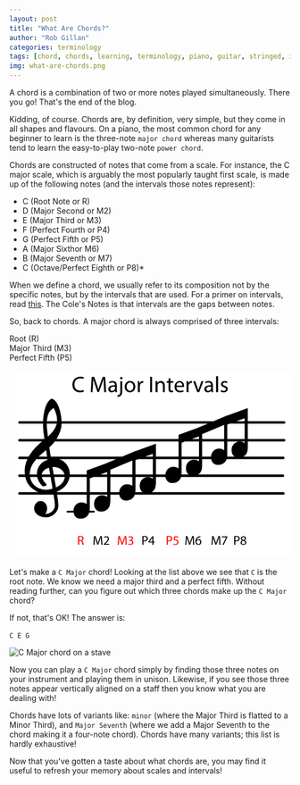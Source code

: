 ```yaml
---
layout: post
title: "What Are Chords?"
author: "Rob Gillan"
categories: terminology
tags: [chord, chords, learning, terminology, piano, guitar, stringed, instruments, instrument]
img: what-are-chords.png
---
```

A chord is a combination of two or more notes played simultaneously. There you go! That's the end of the blog.

Kidding, of course. Chords are, by definition, very simple, but they come in all shapes and flavours. On a piano, the most common chord for any beginner to learn is the three-note `major chord` whereas many guitarists tend to learn the easy-to-play two-note `power chord`.

Chords are constructed of notes that come from a scale. For instance, the C major scale, which is arguably the most popularly taught first scale, is made up of the following notes (and the intervals those notes represent):

 - C (Root Note or R)
 - D (Major Second or M2)
 - E (Major Third or M3)
 - F (Perfect Fourth or P4)
 - G (Perfect Fifth or P5)
 - A (Major Sixthor  M6)
 - B (Major Seventh or M7)
 - C (Octave/Perfect Eighth or P8)\*

When we define a chord, we usually refer to its composition not by the specific notes, but by the intervals that are used. For a primer on intervals, read [this]. The Cole's Notes is that intervals are the gaps between notes.

So, back to chords. A major chord is always comprised of three intervals:

Root (R)  
Major Third (M3)  
Perfect Fifth (P5)  

![C Major Intervals](/assets/img/whatarechords/c-major-intervals.png)

Let's make a `C Major` chord! Looking at the list above we see that `C` is the root note. We know we need a major third and a perfect fifth. Without reading further, can you figure out which three chords make up the `C Major` chord?

If not, that's OK! The answer is:

```C E G```

![C Major chord on a stave](/assets/img/whatarechords/c-major-chord.png)

 Now you can play a `C Major` chord simply by finding those three notes on your instrument and playing them in unison. Likewise, if you see those three notes appear vertically aligned on a staff then you know what you are dealing with!

 Chords have lots of variants like: `minor` (where the Major Third is flatted to a Minor Third), and `Major Seventh` (where we add a Major Seventh to the chord making it a four-note chord). Chords have many variants; this list is hardly exhaustive!

 Now that you've gotten a taste about what chords are, you may find it useful to refresh your memory about scales and intervals!

 [this]: https://en.wikipedia.org/wiki/Interval_(music)
